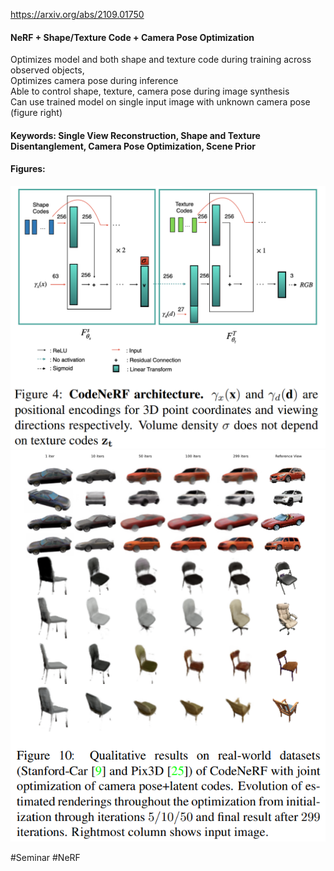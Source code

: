 https://arxiv.org/abs/2109.01750  

#### NeRF + Shape/Texture Code + Camera Pose Optimization  
Optimizes model and both shape and texture code during training across observed objects,  
Optimizes camera pose during inference  
Able to control shape, texture, camera pose during image synthesis  
Can use trained model on single input image with unknown camera pose (figure right)

#### Keywords: Single View Reconstruction, Shape and Texture Disentanglement, Camera Pose Optimization, Scene Prior

#### Figures:
<p float="left">
  <img src="https://github.com/laphisboy/ml-papers/blob/main/figures/CodeNeRF_fig4.PNG" heigth="100">
  <img src="https://github.com/laphisboy/ml-papers/blob/main/figures/CodeNeRF_fig10.PNG" heigth="100">
</p>

#Seminar #NeRF
